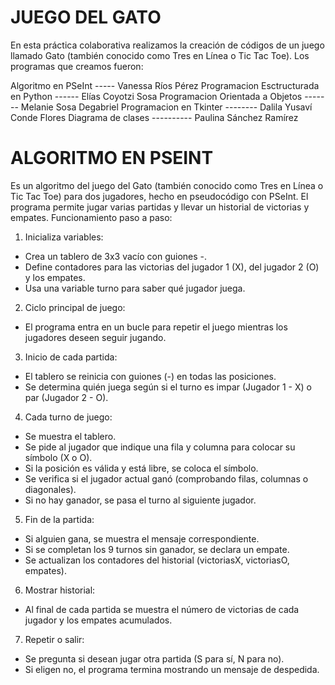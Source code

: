 # JUEGO DEL GATO
En esta práctica colaborativa realizamos la creación de códigos de un juego llamado Gato (también conocido como Tres en Línea o Tic Tac Toe). Los programas que creamos fueron:

Algoritmo en PSeInt ----- Vanessa Ríos Pérez
Programacion Esctructurada en Python ------ Elías Coyotzi Sosa
Programacion Orientada a Objetos ------- Melanie Sosa Degabriel
Programacion en Tkinter -------- Dalila Yusaví Conde Flores
Diagrama de clases ---------- Paulina Sánchez Ramírez

# ALGORITMO EN PSEINT
Es un algoritmo del juego del Gato (también conocido como Tres en Línea o Tic Tac Toe) para dos jugadores, hecho en pseudocódigo con PSeInt. El programa permite jugar varias partidas y llevar un historial de victorias y empates.
Funcionamiento paso a paso:

1. Inicializa variables:
- Crea un tablero de 3x3 vacío con guiones -.
- Define contadores para las victorias del jugador 1 (X), del jugador 2 (O) y los empates.
- Usa una variable turno para saber qué jugador juega.

2. Ciclo principal de juego:
- El programa entra en un bucle para repetir el juego mientras los jugadores deseen seguir jugando.

3. Inicio de cada partida:
- El tablero se reinicia con guiones (-) en todas las posiciones.
- Se determina quién juega según si el turno es impar (Jugador 1 - X) o par (Jugador 2 - O).

4. Cada turno de juego:
- Se muestra el tablero.
- Se pide al jugador que indique una fila y columna para colocar su símbolo (X o O).
- Si la posición es válida y está libre, se coloca el símbolo.
- Se verifica si el jugador actual ganó (comprobando filas, columnas o diagonales).
- Si no hay ganador, se pasa el turno al siguiente jugador.

5. Fin de la partida:
- Si alguien gana, se muestra el mensaje correspondiente.
- Si se completan los 9 turnos sin ganador, se declara un empate.
- Se actualizan los contadores del historial (victoriasX, victoriasO, empates).

6. Mostrar historial:
- Al final de cada partida se muestra el número de victorias de cada jugador y los empates acumulados.

7. Repetir o salir:
- Se pregunta si desean jugar otra partida (S para sí, N para no).
- Si eligen no, el programa termina mostrando un mensaje de despedida.
